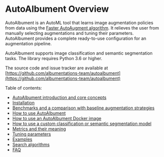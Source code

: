# AutoAlbument Overview

AutoAlbument is an AutoML tool that learns image augmentation policies from data using the [Faster AutoAugment algorithm](https://arxiv.org/abs/1911.06987). It relieves the user from manually selecting augmentations and tuning their parameters. AutoAlbument provides a complete ready-to-use configuration for an augmentation pipeline.

AutoAlbument supports image classification and semantic segmentation tasks. The library requires Python 3.6 or higher.

The source code and issue tracker are available at [https://github.com/albumentations-team/autoalbument](https://github.com/albumentations-team/autoalbument)


Table of contents:

- [AutoAlbument introduction and core concepts](introduction.md)
- [Installation](installation.md)
- [Benchmarks and a comparison with baseline augmentation strategies](benchmarks.md)
- [How to use AutoAlbument](how_to_use.md)
- [How to use an AutoAlbument Docker image](docker.md)
- [How to use a custom classification or semantic segmentation model](custom_model.md)
- [Metrics and their meaning](metrics.md)
- [Tuning parameters](tuning_parameters.md)
- [Examples](examples/list.md)
- [Search algorithms](search_algorithms.md)
- [FAQ](faq.md)
